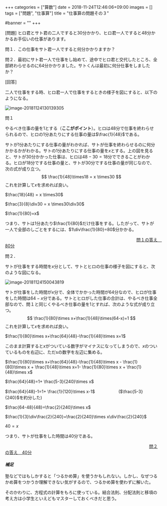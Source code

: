 +++
categories = ["算数"]
date = 2018-11-24T12:46:06+09:00
images = []
tags = ["問題", "仕事算"]
title = "仕事算の問題その３"

#banner = ""
+++

[問題] ヒロ君とサト君の二人ですると30分かかり、ヒロ君一人ですると48分かかるお手伝いの仕事があります。

問１．この仕事をサト君一人ですると何分かかりますか？

問２．最初にサト君一人で仕事をし始めて、途中でヒロ君と交代したところ、全部終わらせるのに64分かかりました。サトくんは最初に何分仕事をしましたか？

[回答]

<!--more-->

二人で仕事をする時、ヒロ君一人で仕事をするときの様子を図にすると、以下のようになる。

![image-20181124130139305](/images/image-20181124130139305.png)

問１

やるべき仕事の量を1とする（**ここがポイント**）。ヒロは48分で仕事を終わらせられるので、ヒロの1分あたりにする仕事の量は$\frac{1}{48}$である。

サトが1分あたりにする仕事の量がわかれば、サトが仕事を終わらせるのに何分かかるかがわかる。サトの1分あたりにする仕事の量を$x$とする。上の図を見ると、サトが30分かかった仕事は、ヒロは$48-30=18$分でできることがわかる。ヒロが18分でする仕事の量と、サトが30分でする仕事の量が同じなので、次の式が成り立つ。
$$
\frac{1}{48}\times18 = x \times30
$$
これを計算して$x$を求めれば良い。

$\frac{18}{48} = x \times30$

$\frac{3}{8}\div30 = x \times30\div30$

$\frac{1}{80}=x$

つまり、サトは1分あたり$\frac{1}{80}$だけ仕事をする。したがって、サトが一人で全部のしごとをするには、$1\div\frac{1}{80}=80$分かかる。

　　　　　　　　　　　　　　　　　　　　　　　　　　　　　　　<u>問１の答え　80分</u>

問２．

サトが仕事をする時間を$x$分として、サトとヒロの仕事の様子を図にすると、次のような図になる。

![image-20181124150043819](/images/image-20181124150043819.png)

サトが仕事をした時間が$x$分で、全体でかかった時間が64分なので、ヒロが仕事をした時間は$64-x$分である。サトとヒロがした仕事の合計は、やるべき仕事全部なので、問１と同じくやるべき仕事の量を1とすれば、次のような式が成り立つ。
$$
\frac{1}{80}\times x+\frac{1}{48}\times(64-x)=1
$$
これを計算して$x$を求めれば良い。

$\frac{1}{80}\times x+\frac{64}{48}-\frac{1}{48}\times x=1$

このまま計算すると$x$がついている数字がマイナスになってしまうので、$x$のついているものを右辺に、ただsの数字を左辺に集める。

$\frac{1}{80}\times x+\frac{64}{48}-\frac{1}{48}\times x - \frac{1}{80}\times x + \frac{1}{48}\times x=1- \frac{1}{80}\times x + \frac{1}{48}\times x$

$\frac{64}{48}=1+ \frac{5-3}{240}\times x$

$\frac{64}{48}-1=1+ \frac{1}{120}\times x-1$ 　　　　　 ($\frac{5-3}{240}$を約分した) 

$\frac{64-48}{48}=\frac{2}{240}\times x$

$\frac{1}{3}\div\frac{2}{240}=\frac{2}{240}\times x\div\frac{2}{240}$

$40 = x$

つまり、サトが仕事をした時間は40分である。

　　　　　　　　　　　　　　　　　　　　　　　　　　　　　　　　　　<u>問２の答え　40分</u>

#### _補足_

塾などではもしかすると「つるかめ算」を使うかもしれない。しかし、なぜつるかめ算をつかうか理解できない気がするので、つるかめ算を使わずに解いた。

そのかわりに、方程式の計算をもろに使っている。結合法則、分配法則と移項の考え方は小学生といえどもマスターしておくべきだと思う。

